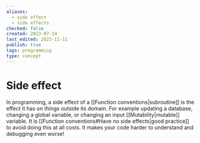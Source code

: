 ```yaml
---
aliases:
  - side effect
  - side effects
checked: false
created: 2023-07-14
last_edited: 2023-11-11
publish: true
tags: programming
type: concept
---
```

# Side effect

In programming, a side effect of a [[Function conventions|subroutine]] is the effect it has on things outside its domain. For example updating a database, changing a global variable, or changing an input [[Mutability|mutable]] variable. It is [[Function conventions#Have no side effects|good practice]] to avoid doing this at all costs. It makes your code harder to understand and debugging even worse!
